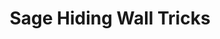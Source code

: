 ---
title: "Sage Hiding Wall Tricks"
record_id: TalentedThankfulDragonfruitTriHard&parent=localhost&parent=chiefpansancolt.live
type: twitch
collection: clips
---